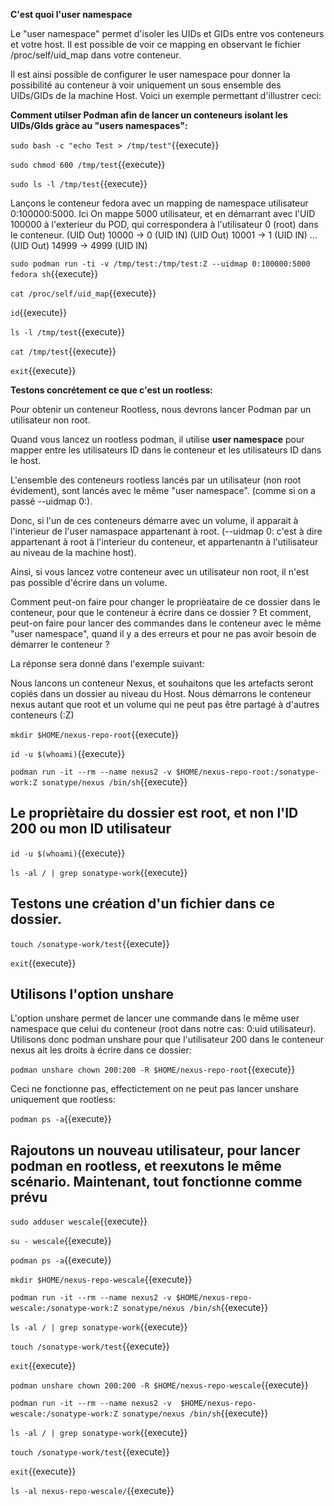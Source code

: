 **C'est quoi l'user namespace**

Le "user namespace" permet d'isoler les UIDs et GIDs entre vos conteneurs et votre host. Il est possible de voir ce mapping en observant le fichier /proc/self/uid_map dans votre conteneur.

Il est ainsi possible de configurer le user namespace pour donner la possibilité au conteneur à voir uniquement un sous ensemble des UIDs/GIDs de la machine Host. Voici un exemple permettant d'illustrer ceci: 

**Comment utilser Podman afin de lancer un conteneurs isolant les UIDs/GIds gràce au "users namespaces":**

`sudo bash -c "echo Test > /tmp/test"`{{execute}}

`sudo chmod 600 /tmp/test`{{execute}}

`sudo ls -l /tmp/test`{{execute}}

Lançons le conteneur fedora avec un mapping de namespace utilisateur 0:100000:5000. Ici On mappe 5000 utilisateur, et en démarrant avec l'UID 100000 à l'exterieur du POD, qui correspondera à l'utilisateur 0 (root) dans le conteneur. 
(UID Out) 10000 -> 0  (UID IN)
(UID Out) 10001 -> 1  (UID IN)
...
(UID Out) 14999 -> 4999  (UID IN)

`sudo podman run -ti -v /tmp/test:/tmp/test:Z --uidmap 0:100000:5000 fedora sh`{{execute}}

`cat /proc/self/uid_map`{{execute}}

`id`{{execute}}

`ls -l /tmp/test`{{execute}}

`cat /tmp/test`{{execute}}

`exit`{{execute}}


**Testons concrétement ce que c'est un rootless:**

Pour obtenir un conteneur Rootless, nous devrons lancer Podman par un utilisateur non root.

Quand vous lancez un rootless podman, il utilise **user namespace** pour mapper entre les utilisateurs ID dans le conteneur et les utilisateurs ID dans le host.

L'ensemble des conteneurs rootless lancés par un utilisateur (non root évidement), sont lancés avec le même "user namespace". (comme si on a passé --uidmap 0:<uid utilisateur:1>). 

Donc, si l'un de ces conteneurs démarre avec un volume, il apparait à l'interieur de l'user namaspace appartenant à root. (--uidmap 0:<uid utilisateur:1> c'est à dire appartenant à root à l'interieur du conteneur, et appartenantn à l'utilisateur au niveau de la machine host).

Ainsi, si vous lancez votre conteneur avec un utilisateur non root, il n'est pas possible d'écrire dans un volume.

Comment peut-on faire pour changer le proprièataire de ce dossier dans le conteneur, pour que le conteneur à écrire dans ce dossier ?
Et comment, peut-on faire pour lancer des commandes dans le conteneur avec le même "user namespace", quand il y a des erreurs et pour ne pas avoir besoin de démarrer le conteneur ?

La réponse sera donné dans l'exemple suivant: 

Nous lancons un conteneur Nexus, et souhaitons que les artefacts seront copiés dans un dossier au niveau du Host.
Nous démarrons le conteneur nexus autant que root et un volume qui ne peut pas être partagé à d'autres conteneurs (:Z)

`mkdir $HOME/nexus-repo-root`{{execute}}

`id -u $(whoami)`{{execute}}

`podman run -it --rm --name nexus2 -v $HOME/nexus-repo-root:/sonatype-work:Z sonatype/nexus /bin/sh`{{execute}}

## Le propriètaire du dossier est root, et non l'ID 200 ou mon ID utilisateur

`id -u $(whoami)`{{execute}}

`ls -al / | grep sonatype-work`{{execute}}

## Testons une création d'un fichier dans ce dossier. 

`touch /sonatype-work/test`{{execute}}

`exit`{{execute}}

## Utilisons l'option unshare

L'option unshare permet de lancer une commande dans le même user namespace que celui du conteneur (root dans notre cas:  0:uid utilisateur). 
Utilisons donc podman unshare pour que l'utilisateur 200 dans le conteneur nexus ait les droits à écrire dans ce dossier: 

`podman unshare chown 200:200 -R $HOME/nexus-repo-root`{{execute}}

Ceci ne fonctionne pas, effectictement on ne peut pas lancer unshare uniquement que rootless: 

`podman ps -a`{{execute}}

## Rajoutons un nouveau utilisateur, pour lancer podman en rootless, et reexutons le même scénario. Maintenant, tout fonctionne comme prévu
`sudo adduser wescale`{{execute}}

`su - wescale`{{execute}}

`podman ps -a`{{execute}}

`mkdir $HOME/nexus-repo-wescale`{{execute}}

`podman run -it --rm --name nexus2 -v $HOME/nexus-repo-wescale:/sonatype-work:Z sonatype/nexus /bin/sh`{{execute}}

`ls -al / | grep sonatype-work`{{execute}}

`touch /sonatype-work/test`{{execute}}

`exit`{{execute}}

`podman unshare chown 200:200 -R $HOME/nexus-repo-wescale`{{execute}}

`podman run -it --rm --name nexus2 -v  $HOME/nexus-repo-wescale:/sonatype-work:Z sonatype/nexus /bin/sh`{{execute}}

`ls -al / | grep sonatype-work`{{execute}}

`touch /sonatype-work/test`{{execute}}

`exit`{{execute}}

`ls -al nexus-repo-wescale/`{{execute}}

